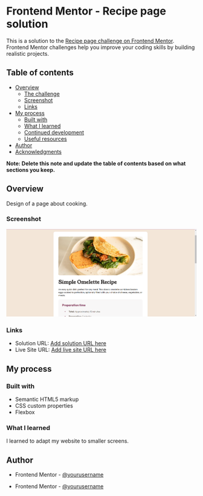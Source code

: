 # Frontend Mentor - Recipe page solution

This is a solution to the [Recipe page challenge on Frontend Mentor](https://www.frontendmentor.io/challenges/recipe-page-KiTsR8QQKm). Frontend Mentor challenges help you improve your coding skills by building realistic projects.

## Table of contents

- [Overview](#overview)
  - [The challenge](#the-challenge)
  - [Screenshot](#screenshot)
  - [Links](#links)
- [My process](#my-process)
  - [Built with](#built-with)
  - [What I learned](#what-i-learned)
  - [Continued development](#continued-development)
  - [Useful resources](#useful-resources)
- [Author](#author)
- [Acknowledgments](#acknowledgments)

**Note: Delete this note and update the table of contents based on what sections you keep.**

## Overview

Design of a page about cooking.

### Screenshot

![](design/screenshot.png)

### Links

- Solution URL: [Add solution URL here](https://your-solution-url.com)
- Live Site URL: [Add live site URL here](https://projects-html-css-js-hazel.vercel.app/frontend-mentor-solutions/recipe-page-main/index.html)

## My process

### Built with

- Semantic HTML5 markup
- CSS custom properties
- Flexbox

### What I learned

I learned to adapt my website to smaller screens.

## Author

- Frontend Mentor - [@yourusername](https://www.frontendmentor.io/profile/WillianArevalo)

- Frontend Mentor - [@yourusername](https://www.frontendmentor.io/profile/WillianArevalo)
